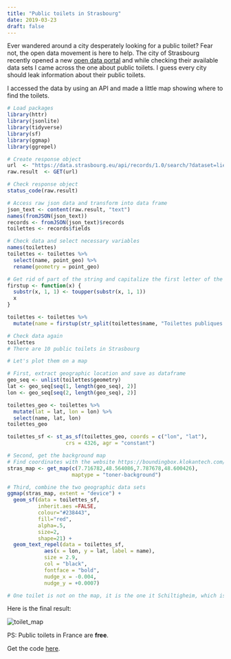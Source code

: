 ```yaml
---
title: "Public toilets in Strasbourg"
date: 2019-03-23
draft: false
---
```


Ever wandered around a city desperately looking for a public toilet? Fear not, the open data movement is here to help. The city of Strasbourg recently opened a new [open data portal](https://data.strasbourg.eu/pages/accueil/) and while checking their available data sets I came across the one about public toilets. I guess every city should leak information about their public toilets.

I accessed the data by using an API and made a little map showing where to find the toilets.

```r
# Load packages
library(httr)
library(jsonlite)
library(tidyverse)
library(sf)
library(ggmap)
library(ggrepel)

# Create response object
url  <- "https://data.strasbourg.eu/api/records/1.0/search/?dataset=lieux_toilettes_publiques"
raw.result  <- GET(url)

# Check response object
status_code(raw.result)

# Access raw json data and transform into data frame
json_text <- content(raw.result, "text")
names(fromJSON(json_text))
records <- fromJSON(json_text)$records
toilettes <- records$fields

# Check data and select necessary variables
names(toilettes)
toilettes <- toilettes %>%
  select(name, point_geo) %>%
  rename(geometry = point_geo)

# Get rid of part of the string and capitalize the first letter of the remaining part
firstup <- function(x) {
  substr(x, 1, 1) <- toupper(substr(x, 1, 1))
  x
}

toilettes <- toilettes %>%
  mutate(name = firstup(str_split(toilettes$name, "Toilettes publiques ", simplify = TRUE)[,2]))

# Check data again
toilettes
# There are 10 public toilets in Strasbourg

# Let's plot them on a map

# First, extract geographic location and save as dataframe
geo_seq <- unlist(toilettes$geometry)
lat <- geo_seq[seq(1, length(geo_seq), 2)]
lon <- geo_seq[seq(2, length(geo_seq), 2)]

toilettes_geo <- toilettes %>%
  mutate(lat = lat, lon = lon) %>%
  select(name, lat, lon)
toilettes_geo

toilettes_sf <- st_as_sf(toilettes_geo, coords = c("lon", "lat"),
                   crs = 4326, agr = "constant")

# Second, get the background map
# Find coordinates with the website https://boundingbox.klokantech.com/
stras_map <- get_map(c(7.716782,48.564086,7.787678,48.600426),
                     maptype = "toner-background")

# Third, combine the two geographic data sets
ggmap(stras_map, extent = "device") +
  geom_sf(data = toilettes_sf,
          inherit.aes =FALSE,
          colour="#238443",
          fill="red",
          alpha=.5,
          size=2,
          shape=21) +
  geom_text_repel(data = toilettes_sf,
            aes(x = lon, y = lat, label = name),
            size = 2.9,
            col = "black",
            fontface = "bold",
            nudge_x = -0.004,
            nudge_y = +0.0007)

# One toilet is not on the map, it is the one it Schiltigheim, which is in the north of Strasbourg.
```

Here is the final result:

![toilet_map](/images/toilettes.png)

PS: Public toilets in France are **free**.

Get the code [here](https://github.com/chodera/chodera.github.io/blob/master/assets/projects/4_public_toilets_strasbourg/strasbourg_toilettes.R).
